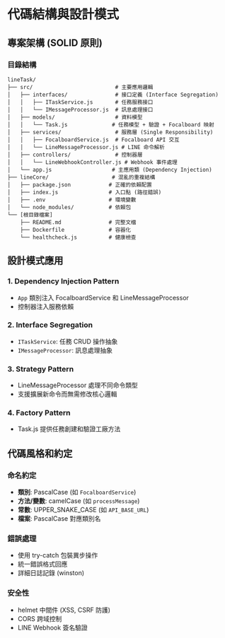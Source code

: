 # 代碼結構與設計模式

## 專案架構 (SOLID 原則)

### 目錄結構
```
lineTask/
├── src/                          # 主要應用邏輯
│   ├── interfaces/               # 接口定義 (Interface Segregation)
│   │   ├── ITaskService.js       # 任務服務接口
│   │   └── IMessageProcessor.js  # 訊息處理接口
│   ├── models/                   # 資料模型
│   │   └── Task.js              # 任務模型 + 驗證 + Focalboard 映射
│   ├── services/                 # 服務層 (Single Responsibility)
│   │   ├── FocalboardService.js  # Focalboard API 交互
│   │   └── LineMessageProcessor.js # LINE 命令解析
│   ├── controllers/              # 控制器層
│   │   └── LineWebhookController.js # Webhook 事件處理
│   └── app.js                   # 主應用類 (Dependency Injection)
├── lineCore/                    # 混亂的重複結構
│   ├── package.json            # 正確的依賴配置
│   ├── index.js                # 入口點 (路徑錯誤)
│   ├── .env                    # 環境變數
│   └── node_modules/           # 依賴包
└── [根目錄檔案]
    ├── README.md               # 完整文檔
    ├── Dockerfile              # 容器化
    └── healthcheck.js          # 健康檢查
```

## 設計模式應用

### 1. Dependency Injection Pattern
- `App` 類別注入 FocalboardService 和 LineMessageProcessor
- 控制器注入服務依賴

### 2. Interface Segregation
- `ITaskService`: 任務 CRUD 操作抽象
- `IMessageProcessor`: 訊息處理抽象

### 3. Strategy Pattern
- LineMessageProcessor 處理不同命令類型
- 支援擴展新命令而無需修改核心邏輯

### 4. Factory Pattern
- Task.js 提供任務創建和驗證工廠方法

## 代碼風格和約定

### 命名約定
- **類別**: PascalCase (如 `FocalboardService`)
- **方法/變數**: camelCase (如 `processMessage`)
- **常數**: UPPER_SNAKE_CASE (如 `API_BASE_URL`)
- **檔案**: PascalCase 對應類別名

### 錯誤處理
- 使用 try-catch 包裝異步操作
- 統一錯誤格式回應
- 詳細日誌記錄 (winston)

### 安全性
- helmet 中間件 (XSS, CSRF 防護)
- CORS 跨域控制
- LINE Webhook 簽名驗證